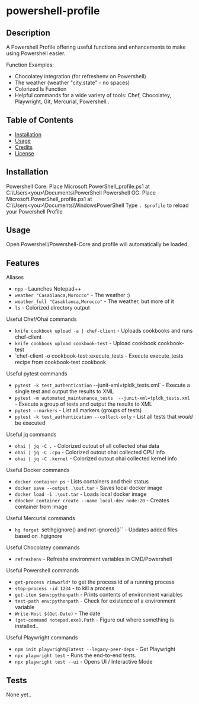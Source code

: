 



# powershell-profile

## Description

A Powershell Profile offering useful functions and enhancements to make using Powershell easier.

Function Examples:
* Chocolatey integration (for refreshenv on Powershell)
* The weather (weather "city,state" - no spaces)
* Colorized ls Function
* Helpful commands for a wide variety of tools:  Chef, Chocolatey, Playwright, Git, Mercurial, Powershell.. 

## Table of Contents

- [Installation](#installation)
- [Usage](#usage)
- [Credits](#credits)
- [License](#license)

## Installation

Powershell Core: Place Microsoft.PowerShell_profile.ps1 at C:\Users\<you>\Documents\PowerShell 
Powershell OG: Place Microsoft.PowerShell_profile.ps1 at C:\Users\<you>\Documents\WindowsPowerShell
Type `. $profile` to reload your Powershell Profile

## Usage

Open Powershell/Powershell-Core and profile will automatically be loaded.

## Features

Aliases
* `npp` - Launches Notepad++
* `weather "Casablanca,Morocco"` - The weather :)
* `weather_full "Casablanca,Morocco"` - The weather, but more of it
* `ls` - Colorized directory output

Useful Chef/Ohai commands
* `knife cookbook upload -a | chef-client` - Uploads cookbooks and runs chef-client
* `knife cookbook upload cookbook-test` - Upload cookbook cookbook-test
* `chef-client -o cookbook-test::execute_tests - Execute execute_tests recipe from cookbook-test cookbook

Useful pytest commands
* `pytest -k test_authentication`  --junit-xml=tpldk_tests.xml` - Execute a single test and output the results to XML
* `pytest -m automated_maintenance_tests  --junit-xml=tpldk_tests.xml` - Execute a group of tests and output the results to XML
* `pytest --markers` - List all markers (groups of tests)
* `pytest -k test_authentication --collect-only` - List all tests that *would* be executed

Useful jq commands
* `ohai | jq -C .` - Colorized outout of all collected ohai data
* `ohai | jq -C .cpu` - Colorized outout ohai collected CPU info
* `ohai | jq -C .kernel` - Colorized outout ohai collected kernel info

Useful Docker commands
* `docker container ps` - Lists containers and their status
* `docker save --output .\out.tar` - Saves local docker image
* `docker load -i .\out.tar` - Loads local docker image
* `ddocker container create --name local-dev node:20` - Creates container from image

Useful Mercurial commands
* `hg forget `set:hgignore() and not ignored()`` - Updates added files based on .hgignore

Useful Chocolatey commands
* `refreshenv` - Refreshs environment variables in CMD/Powershell

Useful Powershell commands
* `get-process rimworld*` to get the process id of a running process
* `stop-process -id 1234` - to kill a process
* `get-item $env:pythonpath` - Prints contents of environment variables
* `test-path env:pythonpath` - Check for existence of a environment variable
* `Write-Host $(Get-Date)` - The date
* `(get-command notepad.exe).Path` - Figure out where something is installed..

Useful Playwright commands
* `npm init playwright@latest --legacy-peer-deps` - Get Playwright
* `npx playwright test` - Runs the end-to-end tests.
* `npx playwright test --ui` - Opens UI / Interactive Mode

## Tests

None yet..